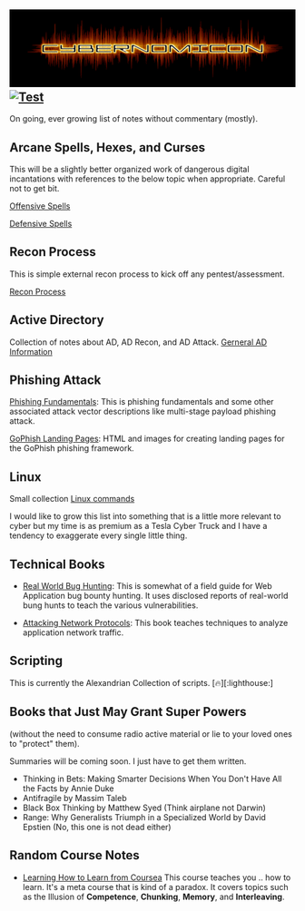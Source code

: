  ![Cybernomicon](images/cyber2.png "Klaatu Barada NNNecktie.")
[![Test](https://img.shields.io/badge/search%20space-Google-blueviolet)](www.google.com)
---
On going, ever growing list of notes without commentary (mostly).

## Arcane Spells, Hexes, and Curses

This will be a slightly better organized work of dangerous digital incantations with references to the below topic when appropriate. Careful not to get bit.

[Offensive Spells](SpellBook/README.md "Klaatu Barada NNNNNNecktie")

[Defensive Spells](dir/README.md "Not here yet")

## Recon Process

This is simple external recon process to kick off any pentest/assessment.

[Recon Process](Recon.md "Hail to the Recon")

## Active Directory

Collection of notes about AD, AD Recon, and AD Attack. 
[Gerneral AD Information](ActiveDirectory/README.md "The time loop starts here.")

## Phishing Attack

[Phishing Fundamentals](Phishing/README.md "hook., line, sinker"): This is phishing fundamentals and some other associated attack vector descriptions like multi-stage payload phishing attack. 

[GoPhish Landing Pages](Phishing/LandingPages "Doppelgänger"): HTML and images for creating landing pages for the GoPhish phishing framework.

## Linux

Small collection  [Linux commands](Linux/Linux.md "Give me some Linux baby.")

I would like to grow this list into something that is a little more relevant to cyber but my time is as premium as a Tesla Cyber Truck and I have a tendency to exaggerate every single little thing. 

## Technical Books

* [Real World Bug Hunting](Books/RealWorldBugHunting/Readme.md "The holistic approach to bug hunting!!"):
	This is somewhat of a field guide for Web Application bug bounty hunting.
	It uses disclosed reports of real-world bung hunts to teach the various vulnerabilities.

* [Attacking Network Protocols](Books/AttackingNetworkProtocols/README.md "How many roads must a man walk down?"): 
	This book teaches techniques to analyze application network traffic.

## Scripting
This is currently the Alexandrian Collection of scripts. [:fire:][:lighthouse:] 

## Books that Just May Grant Super Powers
(without the need to consume radio active material or lie to your loved ones to "protect" them).

Summaries will be coming soon. I just have to get them written.

* Thinking in Bets: Making Smarter Decisions When You Don't Have All the Facts by Annie Duke
* Antifragile by Massim Taleb
* Black Box Thinking by Matthew Syed (Think airplane not Darwin)
* Range: Why Generalists Triumph in a Specialized World by David Epstien (No, this one is not dead either)

## Random Course Notes
* [Learning How to Learn from Coursea](https://www.coursera.org/learn/learning-how-to-learn "An Epic saga of meta learning.  They can take our tuna but they can never take our ability to learn!!") This course teaches you .. how to learn.  It's a meta course that is kind of a paradox.  It covers topics such as the Illusion of **Competence**, **Chunking**, **Memory**, and **Interleaving**.

